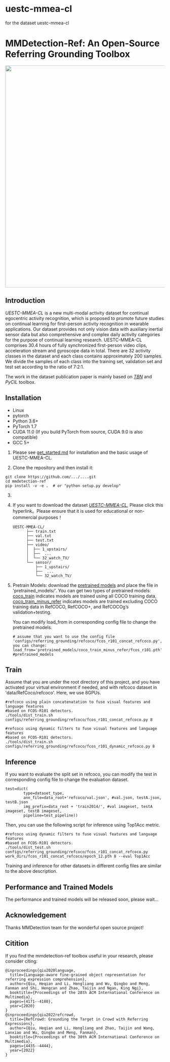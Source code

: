 # uestc-mmea-cl
for the dataset uestc-mmea-cl
# MMDetection-Ref: An Open-Source Referring Grounding Toolbox
<div align="center">
  <img src="resources/mmdetection-ref_framework.png" width="700"/>
</div>

## Introduction  
_UESTC-MMEA-CL_ is a new multi-modal activity dataset for continual egocentric activity recognition, which is proposed to promote future studies on continual learning for first-person activity recognition in wearable applications. Our dataset provides not only vision data with auxiliary inertial sensor data but also comprehensive and complex daily activity categories for the purpose of continual learning research. UESTC-MMEA-CL comprises 30.4 hours of fully synchronized first-person video clips, acceleration stream and gyroscope data in total. There are 32 activity classes in the dataset and each class contains approximately 200 samples. We divide the samples of each class into the training set, validation set and test set according to the ratio of 7:2:1.

The work in the dataset publication paper is mainly based on [_TBN_](https://github.com/ekazakos/temporal-binding-network) and _PyCIL_ toolbox.

## Installation
* Linux
* pytorch
* Python 3.6+
* PyTorch 1.7
* CUDA 11.0 (If you build PyTorch from source, CUDA 9.0 is also compatible)
* GCC 5+


1. Please see [get_started.md](https://github.com/QiuHeqian/mmdetection-ref/blob/master/docs/get_started.md) for installation and the basic usage of UESTC-MMEA-CL.

2. Clone the repository and then install it: 
``` 
git clone https://github.com/.../....git
cd mmdetection-ref  
pip install -v -e .  # or "python setup.py develop"  
```
3. 
4. If you want to download the dataset [_UESTC-MMEA-CL_](https://ivipclab.github.io/publication_uestc-mmea-cl/mmea-cl/), Please click this hyperlink。Please ensure that it is used for educational or non-commercial purposes！

    ```
    UESTC-MMEA-CL/
          ├── train.txt
          ├── val.txt
          ├── test.txt
          ├── video/
          │  ├── 1_upstairs/
          │  ├──  ...
          │  └── 32_watch_TV/
          └── sensor/
              ├── 1_upstairs/
              ├──  ...
              └── 32_watch_TV/
    
    ```
   
5. Pretrain Models: download the [pretrained models](https://drive.google.com/drive/folders/1uAxYujoKWIDngG5VpNzpKlb5KJTuzBdw?usp=sharing) and place the file in 'pretrained_models/'. You can get two types of pretrained models: [coco_train](https://drive.google.com/file/d/1ie3Y4zznidCzbTYmtz4QUK0dY9cwHthx/view?usp=sharing) indicates models are trained using all COCO training data, [coco_train_minus_refer](https://drive.google.com/file/d/1FZEm9F0zSzjewGzr64sEFP6mPEgRxUCN/view?usp=sharing) indicates models are trained excluding COCO training data in RefCOCO, RefCOCO+, and RefCOCOg’s validation+testing.

   You can modify load_from in corresponding config file to change the pretrained models.
    ```
    # assume that you want to use the config file 'configs/referring_grounding/refcoco/fcos_r101_concat_refcoco.py', you can change:
    load_from='pretrained_models/coco_train_minus_refer/fcos_r101.pth' #pretrained_models
    ```
## Train  

Assume that you are under the root directory of this project, and you have activated your virtual environment if needed, and with refcoco dataset in 'data/RefCoco/refcoco'. Here, we use 8GPUs.
```
#refcoco using plain concatenatation to fuse visual features and language features 
#based on FCOS-R101 detectors.
./tools/dist_train.sh configs/referring_grounding/refcoco/fcos_r101_concat_refcoco.py 8 

```
```
#refcoco using dynamic filters to fuse visual features and language features 
#based on FCOS-R101 detectors.
./tools/dist_train.sh configs/referring_grounding/refcoco/fcos_r101_dynamic_refcoco.py 8 
```

## Inference
If you want to evaluate the split set in refcoco, you can modify the test in corresponding config file to change the evaluation dataset.
```
test=dict(
        type=dataset_type,
        ann_file=data_root+'refcoco/val.json', #val.json, testA.json, testB.json
        img_prefix=data_root + 'train2014/', #val imageset, testA imageset, testB imageset, 
        pipeline=test_pipeline))
```
Then, you can use the following script for inference using Top1Acc metric.
```
#refcoco using dynamic filters to fuse visual features and language features 
#based on FCOS-R101 detectors.
./tools/dist_test.sh configs/referring_grounding/refcoco/fcos_r101_concat_refcoco.py work_dirs/fcos_r101_concat_refcoco/epoch_12.pth 8 --eval Top1Acc
```
Training and inference for other datasets in different config files are similar to the above description.

## Performance and Trained Models
The performance and trained models will be released soon, please wait...
## Acknowledgement
Thanks MMDetection team for the wonderful open source project!

## Citition
If you find the mmdetection-ref toolbox useful in your research, please consider citing:  
```
@inproceedings{qiu2020language,
  title={Language-aware fine-grained object representation for referring expression comprehension},
  author={Qiu, Heqian and Li, Hongliang and Wu, Qingbo and Meng, Fanman and Shi, Hengcan and Zhao, Taijin and Ngan, King Ngi},
  booktitle={Proceedings of the 28th ACM International Conference on Multimedia},
  pages={4171--4180},
  year={2020}
}
@inproceedings{qiu2022refcrowd,
  title={RefCrowd: Grounding the Target in Crowd with Referring Expressions},
  author={Qiu, Heqian and Li, Hongliang and Zhao, Taijin and Wang, Lanxiao and Wu, Qingbo and Meng, Fanman},
  booktitle={Proceedings of the 30th ACM International Conference on Multimedia},
  pages={4435--4444},
  year={2022}
}
```
